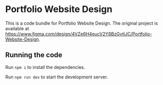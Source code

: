 
  # Portfolio Website Design

  This is a code bundle for Portfolio Website Design. The original project is available at https://www.figma.com/design/4VZe6H4eucV2Y8BzGvtjJC/Portfolio-Website-Design.

  ## Running the code

  Run `npm i` to install the dependencies.

  Run `npm run dev` to start the development server.
  